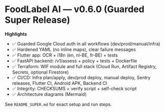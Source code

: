 # FoodLabel AI — v0.6.0 (Guarded Super Release)

**Highlights**
- ✅ Guarded Google Cloud auth in all workflows (dev/prod/manual/infra)
- ✅ Hardened YAML (no inline maps), clear failure messages
- ✅ Flutter app: OCR + i18n (en, nl-BE, fr-BE) + tests
- ✅ FastAPI backend: /v1/assess + policy + tests + Dockerfile
- ✅ Terraform: WIF module and full stack (Cloud Run, Artifact Registry, Secrets, optional Firestore)
- ✅ CI/CD: Infra plan/apply, dev/prod deploy, manual deploy, Sentry releases, Flutter CI, Android APK, Backend CI
- ✅ Integrity: CHECKSUMS + verify script + self-check script
- ✅ Architecture diagrams (Mermaid)

See `README_SUPER.md` for exact setup and run steps.
